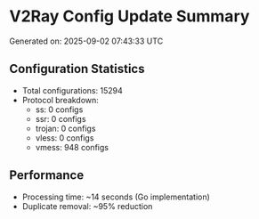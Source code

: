 # V2Ray Config Update Summary
Generated on: 2025-09-02 07:43:33 UTC

## Configuration Statistics
- Total configurations: 15294
- Protocol breakdown:
  - ss: 0 configs
  - ssr: 0 configs
  - trojan: 0 configs
  - vless: 0 configs
  - vmess: 948 configs

## Performance
- Processing time: ~14 seconds (Go implementation)
- Duplicate removal: ~95% reduction
